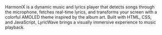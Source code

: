 HarmoniX is a dynamic music and lyrics player that detects songs through the microphone, fetches real-time lyrics, and transforms your screen with a colorful AMOLED theme inspired by the album art. Built with HTML, CSS, and JavaScript, LyricWave brings a visually immersive experience to music playback.
